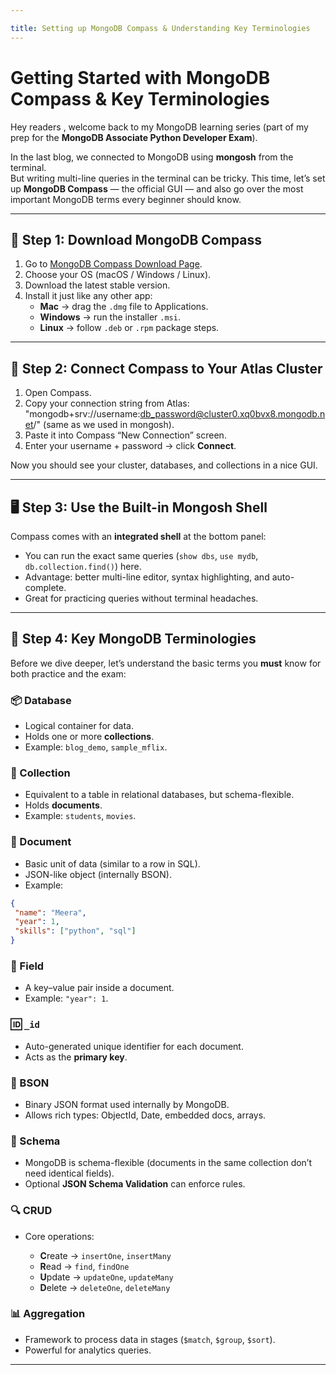 ```yaml
---

title: Setting up MongoDB Compass & Understanding Key Terminologies
---
```


#  Getting Started with MongoDB Compass & Key Terminologies

Hey readers , welcome back to my MongoDB learning series (part of my prep for the **MongoDB Associate Python Developer Exam**).  

In the last blog, we connected to MongoDB using **mongosh** from the terminal.  
But writing multi-line queries in the terminal can be tricky. This time, let’s set up **MongoDB Compass** — the official GUI — and also go over the most important MongoDB terms every beginner should know.

---

## 🔽 Step 1: Download MongoDB Compass

1. Go to [MongoDB Compass Download Page](https://www.mongodb.com/try/download/compass).
2. Choose your OS (macOS / Windows / Linux).
3. Download the latest stable version.
4. Install it just like any other app:
   - **Mac** → drag the `.dmg` file to Applications.
   - **Windows** → run the installer `.msi`.
   - **Linux** → follow `.deb` or `.rpm` package steps.

---

## 🔑 Step 2: Connect Compass to Your Atlas Cluster

1. Open Compass.  
2. Copy your connection string from Atlas: "mongodb+srv://username:db_password@cluster0.xq0bvx8.mongodb.net/"
(same as we used in mongosh).  
3. Paste it into Compass “New Connection” screen.  
4. Enter your username + password → click **Connect**.  

Now you should see your cluster, databases, and collections in a nice GUI.

---

## 🖥️ Step 3: Use the Built-in Mongosh Shell

Compass comes with an **integrated shell** at the bottom panel:
- You can run the exact same queries (`show dbs`, `use mydb`, `db.collection.find()`) here.  
- Advantage: better multi-line editor, syntax highlighting, and auto-complete.  
- Great for practicing queries without terminal headaches.  

---

## 🧩 Step 4: Key MongoDB Terminologies

Before we dive deeper, let’s understand the basic terms you **must** know for both practice and the exam:

### 📦 Database
- Logical container for data.
- Holds one or more **collections**.
- Example: `blog_demo`, `sample_mflix`.

### 📂 Collection
- Equivalent to a table in relational databases, but schema-flexible.
- Holds **documents**.
- Example: `students`, `movies`.

### 📄 Document
- Basic unit of data (similar to a row in SQL).
- JSON-like object (internally BSON).
- Example:
```json
{
 "name": "Meera",
 "year": 1,
 "skills": ["python", "sql"]
}
````

### 🔑 Field

* A key–value pair inside a document.
* Example: `"year": 1`.

### 🆔 `_id`

* Auto-generated unique identifier for each document.
* Acts as the **primary key**.

### 🧾 BSON

* Binary JSON format used internally by MongoDB.
* Allows rich types: ObjectId, Date, embedded docs, arrays.

### 📑 Schema

* MongoDB is schema-flexible (documents in the same collection don’t need identical fields).
* Optional **JSON Schema Validation** can enforce rules.

### 🔍 CRUD

* Core operations:

  * **C**reate → `insertOne`, `insertMany`
  * **R**ead → `find`, `findOne`
  * **U**pdate → `updateOne`, `updateMany`
  * **D**elete → `deleteOne`, `deleteMany`

### 📊 Aggregation

* Framework to process data in stages (`$match`, `$group`, `$sort`).
* Powerful for analytics queries.

---

